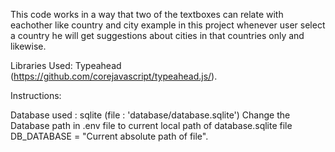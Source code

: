 This code works in a way that two of the textboxes can relate with eachother like country and city example in this project
whenever user select a country he will get suggestions about cities in that countries only and likewise.

Libraries Used:
Typeahead (https://github.com/corejavascript/typeahead.js/).

Instructions:

Database used : sqlite (file : 'database/database.sqlite')
Change the Database path in .env file to current local path of database.sqlite file
DB_DATABASE = "Current absolute path of file".
